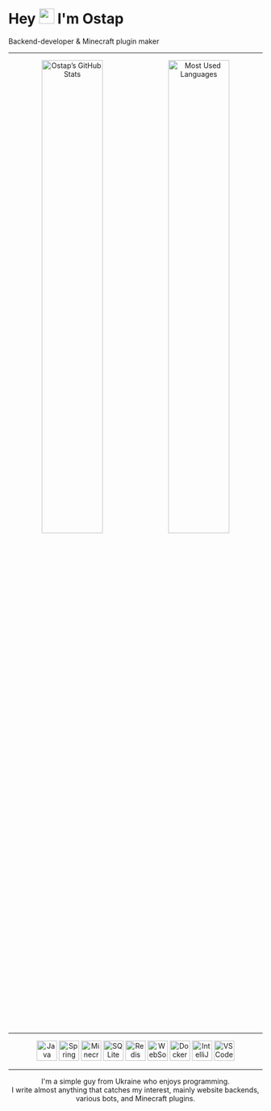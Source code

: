 <!-- Заголовок та привітання -->
<p align="center">
  <h1>Hey <img src="https://media.giphy.com/media/hvRJCLFzcasrR4ia7z/giphy.gif" width="30"/> I'm Ostap</h1>
  <p>Backend-developer &amp; Minecraft plugin maker</p>
</p>

---

<!-- GitHub Stats -->
<p align="center">
  <img src="https://github-readme-stats.vercel.app/api?username=YourGitHubUsername&show_icons=true&theme=dark&count_private=true&include_all_commits=true" alt="Ostap’s GitHub Stats" width="49%"/>
  <img src="https://github-readme-stats.vercel.app/api/top-langs/?username=YourGitHubUsername&layout=compact&theme=dark" alt="Most Used Languages" width="49%"/>
</p>

---

<!-- Tech Stack Icons -->
<p align="center">
  <!-- Java & Spring -->
  <img src="https://cdn.jsdelivr.net/gh/devicons/devicon/icons/java/java-original.svg" alt="Java" width="40" height="40"/>
  <img src="https://cdn.jsdelivr.net/gh/devicons/devicon/icons/spring/spring-original.svg" alt="Spring" width="40" height="40"/>

  <!-- Minecraft -->
  <img src="https://cdn.jsdelivr.net/npm/simple-icons@v9/icons/minecraft.svg" alt="Minecraft" width="40" height="40"/>

  <!-- Database, Caching & WebSocket -->
  <img src="https://cdn.jsdelivr.net/gh/devicons/devicon/icons/sqlite/sqlite-original.svg" alt="SQLite" width="40" height="40"/>
  <img src="https://cdn.jsdelivr.net/gh/devicons/devicon/icons/redis/redis-original.svg" alt="Redis" width="40" height="40"/>
  <img src="https://cdn.jsdelivr.net/npm/simple-icons@v9/icons/websocket.svg" alt="WebSocket" width="40" height="40"/>

  <!-- Containerization -->
  <img src="https://cdn.jsdelivr.net/gh/devicons/devicon/icons/docker/docker-original.svg" alt="Docker" width="40" height="40"/>

  <!-- IDEs & Tools -->
  <img src="https://cdn.jsdelivr.net/gh/devicons/devicon/icons/intellij/intellij-original.svg" alt="IntelliJ IDEA" width="40" height="40"/>
  <img src="https://cdn.jsdelivr.net/gh/devicons/devicon/icons/vscode/vscode-original.svg" alt="VSCode" width="40" height="40"/>
</p>

---

<!-- Короткий опис -->
<p align="center">
  I'm a simple guy from Ukraine who enjoys programming. <br/>
  I write almost anything that catches my interest, mainly website backends, various bots, and Minecraft plugins.
</p>
